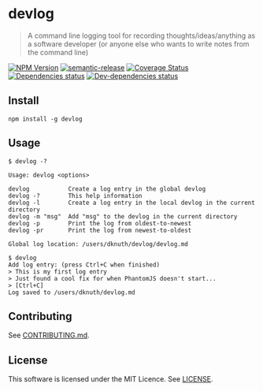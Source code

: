 <!--[RM_HEADING]-->
# devlog

<!--[]-->
<!--[RM_DESCRIPTION]-->
> A command line logging tool for recording thoughts/ideas/anything as a software developer (or anyone else who wants to write notes from the command line)

<!--[]-->

<!--[RM_BADGES]-->
[![NPM Version](https://img.shields.io/npm/v/devlog.svg?style=flat-square)](http://npm.im/devlog)
[![semantic-release](https://img.shields.io/badge/%20%20%F0%9F%93%A6%F0%9F%9A%80-semantic--release-e10079.svg)](https://github.com/semantic-release/semantic-release)
[![Coverage Status](https://coveralls.io/repos/github/uglow/devlog/badge.svg?branch=master)](https://coveralls.io/github/uglow/devlog?branch=master)
[![Dependencies status](https://david-dm.org/uglow/devlog/status.svg?theme=shields.io)](https://david-dm.org/uglow/devlog#info=dependencies)
[![Dev-dependencies status](https://david-dm.org/uglow/devlog/dev-status.svg?theme=shields.io)](https://david-dm.org/uglow/devlog#info=devDependencies)


<!--[]-->

<!--[RM_INSTALL]-->
## Install

    npm install -g devlog


<!--[]-->

## Usage

```
$ devlog -?

Usage: devlog <options>

devlog           Create a log entry in the global devlog
devlog -?        This help information
devlog -l        Create a log entry in the local devlog in the current directory
devlog -m "msg"  Add "msg" to the devlog in the current directory
devlog -p        Print the log from oldest-to-newest
devlog -pr       Print the log from newest-to-oldest

Global log location: /users/dknuth/devlog/devlog.md

$ devlog
Add log entry: (press Ctrl+C when finished)
> This is my first log entry
> Just found a cool fix for when PhantomJS doesn't start...
> [Ctrl+C]
Log saved to /users/dknuth/devlog.md

```

<!--[RM_CONTRIBUTING]-->
## Contributing

See [CONTRIBUTING.md](CONTRIBUTING.md).


<!--[]-->


<!--[RM_LICENSE]-->
## License

This software is licensed under the MIT Licence. See [LICENSE](LICENSE).

<!--[]-->

